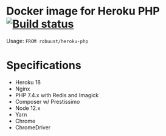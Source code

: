 # Docker image for Heroku PHP [![Build status](https://badge.buildkite.com/93ccca7cf370307bc6a02801651853ad44ee64300ba2394d5d.svg)](https://buildkite.com/robuust/heroku-php)

Usage: `FROM robuust/heroku-php`

# Specifications

* Heroku 18
* Nginx
* PHP 7.4.x with Redis and Imagick
* Composer w/ Prestissimo
* Node 12.x
* Yarn
* Chrome
* ChromeDriver

